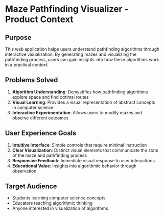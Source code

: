 # Maze Pathfinding Visualizer - Product Context

## Purpose
This web application helps users understand pathfinding algorithms through interactive visualization. By generating mazes and visualizing the pathfinding process, users can gain insights into how these algorithms work in a practical context.

## Problems Solved
1. **Algorithm Understanding**: Demystifies how pathfinding algorithms explore space and find optimal routes
2. **Visual Learning**: Provides a visual representation of abstract concepts in computer science
3. **Interactive Experimentation**: Allows users to modify mazes and observe different outcomes

## User Experience Goals
1. **Intuitive Interface**: Simple controls that require minimal instruction
2. **Clear Visualization**: Distinct visual elements that communicate the state of the maze and pathfinding process
3. **Responsive Feedback**: Immediate visual response to user interactions
4. **Educational Value**: Insights into algorithmic behavior through observation

## Target Audience
- Students learning computer science concepts
- Educators teaching algorithmic thinking
- Anyone interested in visualization of algorithms
